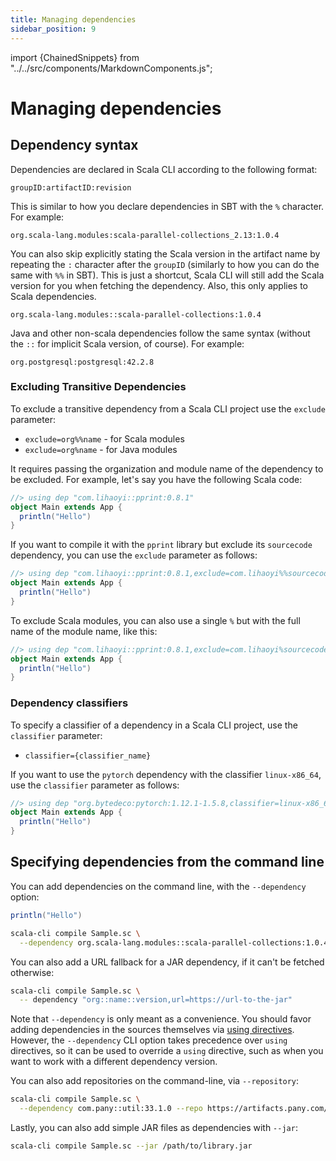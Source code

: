 ```yaml
---
title: Managing dependencies
sidebar_position: 9
---
```


import {ChainedSnippets} from "../../src/components/MarkdownComponents.js";

# Managing dependencies

## Dependency syntax

Dependencies are declared in Scala CLI according to the following format:

```text
groupID:artifactID:revision
```

This is similar to how you declare dependencies in SBT with the `%` character.
For example:

```text
org.scala-lang.modules:scala-parallel-collections_2.13:1.0.4
```

You can also skip explicitly stating the Scala version in the artifact name by repeating the `:` character after
the `groupID` (similarly to how you can do the same with `%%` in SBT). This is just a shortcut, Scala CLI will still add
the Scala version for you when fetching the dependency. Also, this only applies to Scala dependencies.

```text
org.scala-lang.modules::scala-parallel-collections:1.0.4
```

Java and other non-scala dependencies follow the same syntax (without the `::` for implicit Scala version, of course).
For example:
```text
org.postgresql:postgresql:42.2.8
```

### Excluding Transitive Dependencies

To exclude a transitive dependency from a Scala CLI project use the `exclude` parameter:

- `exclude=org%%name` - for Scala modules
- `exclude=org%name` - for Java modules

It requires passing the organization and module name of the dependency to be excluded. For example, let's say you have
the following Scala code:

```scala title=Main.scala
//> using dep "com.lihaoyi::pprint:0.8.1"
object Main extends App {
  println("Hello")
}
```

If you want to compile it with the `pprint` library but exclude its `sourcecode` dependency, you can use
the `exclude` parameter as follows:

```scala title=Main.scala
//> using dep "com.lihaoyi::pprint:0.8.1,exclude=com.lihaoyi%%sourcecode"
object Main extends App {
  println("Hello")
}
```

To exclude Scala modules, you can also use a single `%` but with the full name of the module name, like this:

```scala title=Main.scala
//> using dep "com.lihaoyi::pprint:0.8.1,exclude=com.lihaoyi%sourcecode_3"
object Main extends App {
  println("Hello")
}
```


### Dependency classifiers

To specify a classifier of a dependency in a Scala CLI project, use the `classifier` parameter:

- `classifier={classifier_name}`

If you want to use the `pytorch` dependency with the classifier `linux-x86_64`, use the `classifier` parameter as follows:

```scala title=Main.scala
//> using dep "org.bytedeco:pytorch:1.12.1-1.5.8,classifier=linux-x86_64"
object Main extends App {
  println("Hello")
}
```

## Specifying dependencies from the command line

You can add dependencies on the command line, with the `--dependency` option:

```scala title=Sample.sc
println("Hello")
```

```bash
scala-cli compile Sample.sc \
  --dependency org.scala-lang.modules::scala-parallel-collections:1.0.4
```

You can also add a URL fallback for a JAR dependency, if it can't be fetched otherwise:

```bash ignore
scala-cli compile Sample.sc \
  -- dependency "org::name::version,url=https://url-to-the-jar"
```

Note that `--dependency` is only meant as a convenience. You should favor adding dependencies in the sources themselves
via [using directives](/docs/guides/configuration.md#special-imports). However, the `--dependency` CLI option takes
precedence over `using` directives, so it can be used to override a `using` directive, such as when you want to work
with a different dependency version.

You can also add repositories on the command-line, via `--repository`:

```bash ignore
scala-cli compile Sample.sc \
  --dependency com.pany::util:33.1.0 --repo https://artifacts.pany.com/maven
```

Lastly, you can also add simple JAR files as dependencies with `--jar`:

```bash ignore
scala-cli compile Sample.sc --jar /path/to/library.jar
```